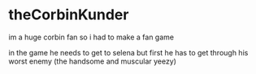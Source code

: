 # theCorbinKunder
im a huge corbin fan so i had to make a fan game 

in the game he needs to get to selena but first he has to get through his worst enemy (the handsome and muscular yeezy)
